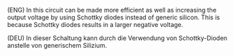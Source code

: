 
(ENG) In this circuit can be made more efficient as well as increasing the output voltage by using Schottky diodes instead of generic silicon. This is because Schottky diodes  results in a larger negative voltage.

(DEU) In dieser Schaltung kann durch die Verwendung von Schottky-Dioden anstelle von generischem Silizium.

